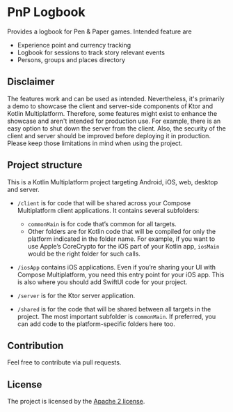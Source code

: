 # PnP Logbook
Provides a logbook for Pen & Paper games. Intended feature are
* Experience point and currency tracking
* Logbook for sessions to track story relevant events
* Persons, groups and places directory

## Disclaimer
The features work and can be used as intended. Nevertheless, it's primarily a demo to showcase the
client and server-side components of Ktor and Kotlin Multiplatform.
Therefore, some features might exist to enhance the showcase and aren't intended for production use.
For example, there is an easy option to shut down the server from the client.
Also, the security of the client and server should be improved before deploying it in production.
Please keep those limitations in mind when using the project.

## Project structure
This is a Kotlin Multiplatform project targeting Android, iOS, web, desktop and server.

* `/client` is for code that will be shared across your Compose Multiplatform client applications.
  It contains several subfolders:
  - `commonMain` is for code that’s common for all targets.
  - Other folders are for Kotlin code that will be compiled for only the platform indicated in the folder name.
    For example, if you want to use Apple’s CoreCrypto for the iOS part of your Kotlin app,
    `iosMain` would be the right folder for such calls.

* `/iosApp` contains iOS applications. Even if you’re sharing your UI with Compose Multiplatform, 
  you need this entry point for your iOS app. This is also where you should add SwiftUI code for your project.

* `/server` is for the Ktor server application.

* `/shared` is for the code that will be shared between all targets in the project.
  The most important subfolder is `commonMain`. If preferred, you can add code to the platform-specific folders here too.

## Contribution
Feel free to contribute via pull requests.

## License
The project is licensed by the [Apache 2 license](LICENSE).